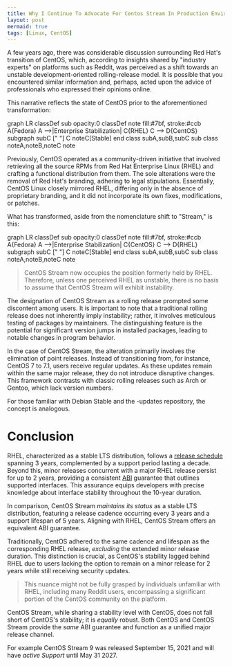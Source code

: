 ```yaml
---
title: Why I Continue To Advocate For Centos Stream In Production Environments
layout: post
mermaid: true
tags: [Linux, CentOS]
---
```



A few years ago, there was considerable discussion surrounding Red Hat's transition of CentOS, which, according to insights shared by "industry experts" on platforms such as Reddit, was perceived as a shift towards an unstable development-oriented rolling-release model.
It is possible that you encountered similar information and, perhaps, acted upon the advice of professionals who expressed their opinions online.

This narrative reflects the state of CentOS prior to the aforementioned transformation:

<!-- more -->


<div class="mermaid">
graph LR
classDef sub opacity:0
classDef note fill:#7bf, stroke:#ccb
A{Fedora}
A -->|Enterprise Stabilization| C{RHEL}
C --> D{CentOS}
    subgraph subC [" "]
        C
        noteC[Stable]
    end
class subA,subB,subC sub
class noteA,noteB,noteC note
</div>


Previously, CentOS operated as a community-driven initiative that involved retrieving all the source RPMs from Red Hat Enterprise Linux (RHEL) and crafting a functional distribution from them. The sole alterations were the removal of Red Hat's branding, adhering to legal stipulations.
Essentially, CentOS Linux closely mirrored RHEL, differing only in the absence of proprietary branding, and it did not incorporate its own fixes, modifications, or patches.

What has transformed, aside from the nomenclature shift to "Stream," is this:

<div class="mermaid">
graph LR
classDef sub opacity:0
classDef note fill:#7bf, stroke:#ccb
A{Fedora}
A -->|Enterprise Stabilization| C{CentOS}
C --> D{RHEL}
    subgraph subC [" "]
        C
        noteC[Stable]
    end
class subA,subB,subC sub
class noteA,noteB,noteC note
</div>


> CentOS Stream now occupies the position formerly held by RHEL.
> Therefore, unless one perceived RHEL as unstable, there is no basis to
> assume that CentOS Stream will exhibit instability.

The designation of CentOS Stream as a rolling release prompted some discontent among users. It is important to note that a traditional rolling release does not inherently imply instability; rather, it involves meticulous testing of packages by maintainers.
The distinguishing feature is the potential for significant version jumps in installed packages, leading to notable changes in program behavior.

In the case of CentOS Stream, the alteration primarily involves the elimination of point releases. Instead of transitioning from, for instance, CentOS 7 to 7.1, users receive regular updates.
As these updates remain within the same major release, they do not introduce disruptive changes. This framework contrasts with classic rolling releases such as Arch or Gentoo, which lack version numbers.

For those familiar with Debian Stable and the -updates repository, the concept is analogous.

# Conclusion

RHEL, characterized as a stable LTS distribution, follows a [release schedule](https://access.redhat.com/support/policy/updates/errata) spanning 3 years, complemented by a support period lasting a decade.
Beyond this, minor releases concurrent with a major RHEL release persist for up to 2 years, providing a consistent [ABI](https://en.wikipedia.org/wiki/Application_binary_interface) guarantee that outlines supported interfaces.
This assurance equips developers with precise knowledge about interface stability throughout the 10-year duration.

In comparison, CentOS Stream *maintains its status* as a stable LTS distribution, featuring a release cadence occurring every 3 years and a support lifespan of 5 years.
Aligning with RHEL, CentOS Stream offers an equivalent ABI guarantee.

Traditionally, CentOS adhered to the same cadence and lifespan as the corresponding RHEL release, *excluding* the extended minor release duration.
This distinction is crucial, as CentOS's stability lagged behind RHEL due to users lacking the option to remain on a minor release for 2 years while still receiving security updates.

> This nuance might not be fully grasped by individuals unfamiliar with
> RHEL, including many Reddit users, encompassing a significant portion
> of the CentOS community on the platform.

CentOS Stream, while sharing a stability level with CentOS, does not fall short of CentOS's stability; it is *equally* robust.
Both CentOS and CentOS Stream provide the *same* ABI guarantee and function as a unified major release channel.

For example CentOS Stream 9 was released September 15, 2021 and will have *active Support* until May 31 2027.
